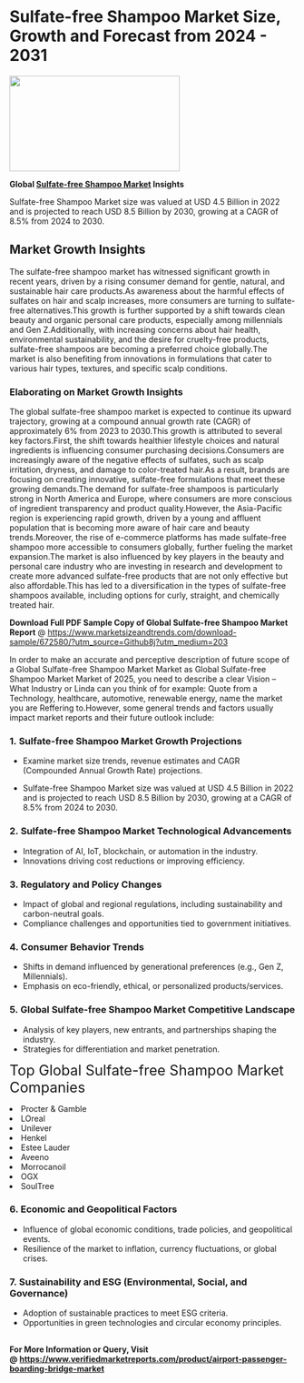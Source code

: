<H1>Sulfate-free Shampoo Market Size, Growth and Forecast from 2024 - 2031</H1><img class="aligncenter size-medium wp-image-584254" src="https://thirdeyenews.in/wp-content/uploads/2024/09/Global-Market-Research-300x168.jpeg" alt="" width="300" height="168" /><p><strong>Global&nbsp;<a href="https://www.marketsizeandtrends.com/download-sample/672580/?utm_source=Github8j?utm_medium=203">Sulfate-free Shampoo Market</a> Insights</strong></p><p>Sulfate-free Shampoo Market size was valued at USD 4.5 Billion in 2022 and is projected to reach USD 8.5 Billion by 2030, growing at a CAGR of 8.5% from 2024 to 2030.</p><p><h2>Market Growth Insights</h2> The sulfate-free shampoo market has witnessed significant growth in recent years, driven by a rising consumer demand for gentle, natural, and sustainable hair care products.As awareness about the harmful effects of sulfates on hair and scalp increases, more consumers are turning to sulfate-free alternatives.This growth is further supported by a shift towards clean beauty and organic personal care products, especially among millennials and Gen Z.Additionally, with increasing concerns about hair health, environmental sustainability, and the desire for cruelty-free products, sulfate-free shampoos are becoming a preferred choice globally.The market is also benefiting from innovations in formulations that cater to various hair types, textures, and specific scalp conditions.<h3>Elaborating on Market Growth Insights</h3> The global sulfate-free shampoo market is expected to continue its upward trajectory, growing at a compound annual growth rate (CAGR) of approximately 6% from 2023 to 2030.This growth is attributed to several key factors.First, the shift towards healthier lifestyle choices and natural ingredients is influencing consumer purchasing decisions.Consumers are increasingly aware of the negative effects of sulfates, such as scalp irritation, dryness, and damage to color-treated hair.As a result, brands are focusing on creating innovative, sulfate-free formulations that meet these growing demands.The demand for sulfate-free shampoos is particularly strong in North America and Europe, where consumers are more conscious of ingredient transparency and product quality.However, the Asia-Pacific region is experiencing rapid growth, driven by a young and affluent population that is becoming more aware of hair care and beauty trends.Moreover, the rise of e-commerce platforms has made sulfate-free shampoo more accessible to consumers globally, further fueling the market expansion.The market is also influenced by key players in the beauty and personal care industry who are investing in research and development to create more advanced sulfate-free products that are not only effective but also affordable.This has led to a diversification in the types of sulfate-free shampoos available, including options for curly, straight, and chemically treated hair.<p><span class=""><strong>Download Full PDF Sample Copy of Global Sulfate-free Shampoo Market Report</strong> @ <a href="https://www.marketsizeandtrends.com/download-sample/672580/?utm_source=Github8j?utm_medium=203" target="_blank">https://www.marketsizeandtrends.com/download-sample/672580/?utm_source=Github8j?utm_medium=203</a></span></p><p>In order to make an accurate and perceptive description of future scope of a Global&nbsp;Sulfate-free Shampoo Market Market as Global&nbsp;Sulfate-free Shampoo Market Market of 2025, you need to describe a clear Vision &ndash; What Industry or Linda can you think of for example: Quote from a Technology, healthcare, automotive, renewable energy, name the market you are Reffering to.However, some general trends and factors usually impact market reports and their future outlook include:</p><h3>1.&nbsp;<strong>Sulfate-free Shampoo Market Growth Projections</strong></h3><ul><li>Examine market size trends, revenue estimates and CAGR (Compounded Annual Growth Rate) projections.</li><li><p>Sulfate-free Shampoo Market size was valued at USD 4.5 Billion in 2022 and is projected to reach USD 8.5 Billion by 2030, growing at a CAGR of 8.5% from 2024 to 2030.</p></li></ul><h3>2.&nbsp;<strong>Sulfate-free Shampoo Market Technological Advancements</strong></h3><ul><li>Integration of AI, IoT, blockchain, or automation in the industry.</li><li>Innovations driving cost reductions or improving efficiency.</li></ul><h3>3.&nbsp;<strong>Regulatory and Policy Changes</strong></h3><ul><li>Impact of global and regional regulations, including sustainability and carbon-neutral goals.</li><li>Compliance challenges and opportunities tied to government initiatives.</li></ul><h3>4.&nbsp;<strong>Consumer Behavior Trends</strong></h3><ul><li>Shifts in demand influenced by generational preferences (e.g., Gen Z, Millennials).</li><li>Emphasis on eco-friendly, ethical, or personalized products/services.</li></ul><h3>5.&nbsp;<strong>Global Sulfate-free Shampoo Market Competitive Landscape</strong></h3><ul><li>Analysis of key players, new entrants, and partnerships shaping the industry.</li><li>Strategies for differentiation and market penetration.</li></ul><p data-pm-slice="1 1 []"><span style="color: inherit; font-family: inherit; font-size: 25px;">Top Global Sulfate-free Shampoo Market Companies</span></p><div class="" data-test-id=""><p><li>Procter & Gamble</li><li> LOreal</li><li> Unilever</li><li> Henkel</li><li> Estee Lauder</li><li> Aveeno</li><li> Morrocanoil</li><li> OGX</li><li> SoulTree</li></p></div><h3>6.&nbsp;<strong>Economic and Geopolitical Factors</strong></h3><ul><li>Influence of global economic conditions, trade policies, and geopolitical events.</li><li>Resilience of the market to inflation, currency fluctuations, or global crises.</li></ul><h3>7.&nbsp;<strong>Sustainability and ESG (Environmental, Social, and Governance)</strong></h3><ul><li>Adoption of sustainable practices to meet ESG criteria.</li><li>Opportunities in green technologies and circular economy principles.</li></ul><h2><strong style="font-size: 14px;">For More Information or Query, Visit @&nbsp;</strong><a style="background-color: #ffffff; font-size: 14px;" href="https://www.marketsizeandtrends.com/report/sulfate-free-shampoo-market/" target="_blank">https://www.verifiedmarketreports.com/product/airport-passenger-boarding-bridge-market</a></h2>